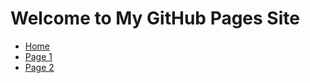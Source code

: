 # Welcome to My GitHub Pages Site

<div class="sidebar">
    <ul>
        <li><a href="index.md">Home</a></li>
        <li><a href="docs/page1.md">Page 1</a></li>
        <li><a href="docs/page2.md">Page 2</a></li>
    </ul>
</div>

<div class="content">
    <!-- Your Markdown content will be rendered here -->
</div>
